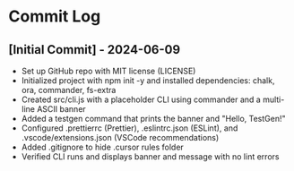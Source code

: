 # Commit Log

## [Initial Commit] - 2024-06-09
- Set up GitHub repo with MIT license (LICENSE)
- Initialized project with npm init -y and installed dependencies: chalk, ora, commander, fs-extra
- Created src/cli.js with a placeholder CLI using commander and a multi-line ASCII banner
- Added a testgen command that prints the banner and "Hello, TestGen!"
- Configured .prettierrc (Prettier), .eslintrc.json (ESLint), and .vscode/extensions.json (VSCode recommendations)
- Added .gitignore to hide .cursor rules folder
- Verified CLI runs and displays banner and message with no lint errors 
